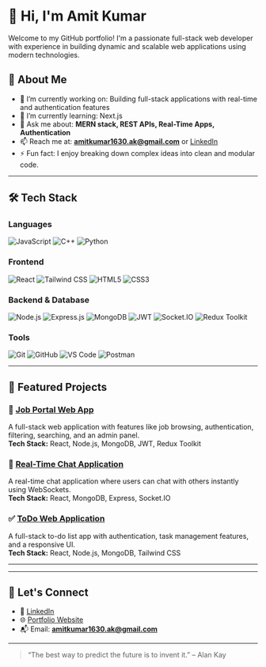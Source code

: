 # 👋 Hi, I'm Amit Kumar

Welcome to my GitHub portfolio! I'm a passionate full-stack web developer with experience in building dynamic and scalable web applications using modern technologies.

## 🌟 About Me

- 🔭 I’m currently working on: Building full-stack applications with real-time and authentication features
- 🌱 I’m currently learning: Next.js
- 💬 Ask me about: **MERN stack, REST APIs, Real-Time Apps, Authentication**
- 📫 Reach me at: **amitkumar1630.ak@gmail.com** or [LinkedIn](https://www.linkedin.com/in/amit-kumar-b44b95248/)
- ⚡ Fun fact: I enjoy breaking down complex ideas into clean and modular code.

---

## 🛠️ Tech Stack

### Languages
![JavaScript](https://img.shields.io/badge/-JavaScript-black?style=flat-square&logo=javascript)
![C++](https://img.shields.io/badge/-C++-black?style=flat-square&logo=cplusplus)
![Python](https://img.shields.io/badge/-Python-black?style=flat-square&logo=python)

### Frontend
![React](https://img.shields.io/badge/-React-black?style=flat-square&logo=react)
![Tailwind CSS](https://img.shields.io/badge/-TailwindCSS-black?style=flat-square&logo=tailwind-css)
![HTML5](https://img.shields.io/badge/-HTML5-black?style=flat-square&logo=html5)
![CSS3](https://img.shields.io/badge/-CSS3-black?style=flat-square&logo=css3)

### Backend & Database
![Node.js](https://img.shields.io/badge/-Node.js-black?style=flat-square&logo=node.js)
![Express.js](https://img.shields.io/badge/-Express.js-black?style=flat-square&logo=express)
![MongoDB](https://img.shields.io/badge/-MongoDB-black?style=flat-square&logo=mongodb)
![JWT](https://img.shields.io/badge/-JWT-black?style=flat-square&logo=jsonwebtokens)
![Socket.IO](https://img.shields.io/badge/-Socket.IO-black?style=flat-square&logo=socket.io)
![Redux Toolkit](https://img.shields.io/badge/-Redux--Toolkit-black?style=flat-square&logo=redux)

### Tools
![Git](https://img.shields.io/badge/-Git-black?style=flat-square&logo=git)
![GitHub](https://img.shields.io/badge/-GitHub-black?style=flat-square&logo=github)
![VS Code](https://img.shields.io/badge/-VSCode-black?style=flat-square&logo=visual-studio-code)
![Postman](https://img.shields.io/badge/-Postman-black?style=flat-square&logo=postman)

---

## 📂 Featured Projects

### 💼 [Job Portal Web App](https://github.com/yourusername/job-portal)
A full-stack web application with features like job browsing, authentication, filtering, searching, and an admin panel.  
**Tech Stack:** React, Node.js, MongoDB, JWT, Redux Toolkit

### 💬 [Real-Time Chat Application](https://github.com/yourusername/chat-app)
A real-time chat application where users can chat with others instantly using WebSockets.  
**Tech Stack:** React, MongoDB, Express, Socket.IO

### ✅ [ToDo Web Application](https://github.com/yourusername/todo-app)
A full-stack to-do list app with authentication, task management features, and a responsive UI.  
**Tech Stack:** React, Node.js, MongoDB, Tailwind CSS

---

<!--
## 📊 GitHub Stats

![GitHub Stats](https://github-readme-stats.vercel.app/api?username=yourusername&show_icons=true&hide=issues&count_private=true&theme=radical)

![Top Languages](https://github-readme-stats.vercel.app/api/top-langs/?username=yourusername&layout=compact&theme=radical)
-->
---

## 🤝 Let's Connect

- 💼 [LinkedIn](https://www.linkedin.com/in/amit-kumar-b44b95248/)
- 🌐 [Portfolio Website](https://amittkrm.github.io/portfolio/)
- 📬 Email: **amitkumar1630.ak@gmail.com**

---

> “The best way to predict the future is to invent it.” – Alan Kay

